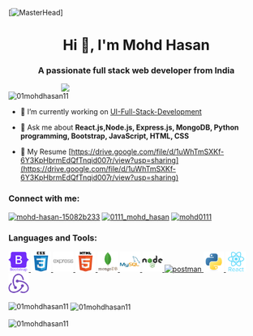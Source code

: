 [![MasterHead](https://zodha.com/assets/images/full-stack-banner.png)]
<h1 align="center">Hi 👋, I'm Mohd Hasan</h1>
<h3 align="center">A passionate full stack web developer from India</h3>
<img align="right" width="400" src="https://encrypted-tbn0.gstatic.com/images?q=tbn:ANd9GcSwWg4Ex7_XL5qwuUr8FF7t20q6-XP_vRyYMQ&s">
<p align="left"> <img src="https://komarev.com/ghpvc/?username=01mohdhasan11&label=Profile%20views&color=0e75b6&style=flat" alt="01mohdhasan11" /> </p>

- 🔭 I’m currently working on [UI-Full-Stack-Development](https://github.com/01MOHDHASAN11/UI-Full-Stack-Development)

- 💬 Ask me about **React.js,Node.js, Express.js, MongoDB, Python programming, Bootstrap, JavaScript, HTML, CSS**

- 📄 My Resume [https://drive.google.com/file/d/1uWhTmSXKf-6Y3KpHbrmEdQfTnqid007r/view?usp=sharing](https://drive.google.com/file/d/1uWhTmSXKf-6Y3KpHbrmEdQfTnqid007r/view?usp=sharing)

<h3 align="left">Connect with me:</h3>
<p align="left">
<a href="https://linkedin.com/in/mohd-hasan-15082b233" target="blank"><img align="center" src="https://raw.githubusercontent.com/rahuldkjain/github-profile-readme-generator/master/src/images/icons/Social/linked-in-alt.svg" alt="mohd-hasan-15082b233" height="30" width="40" /></a>
<a href="https://instagram.com/0111_mohd_hasan" target="blank"><img align="center" src="https://raw.githubusercontent.com/rahuldkjain/github-profile-readme-generator/master/src/images/icons/Social/instagram.svg" alt="0111_mohd_hasan" height="30" width="40" /></a>
<a href="https://www.leetcode.com/mohd0111" target="blank"><img align="center" src="https://raw.githubusercontent.com/rahuldkjain/github-profile-readme-generator/master/src/images/icons/Social/leet-code.svg" alt="mohd0111" height="30" width="40" /></a>
</p>

<h3 align="left">Languages and Tools:</h3>
<p align="left"> <a href="https://getbootstrap.com" target="_blank" rel="noreferrer"> <img src="https://raw.githubusercontent.com/devicons/devicon/master/icons/bootstrap/bootstrap-plain-wordmark.svg" alt="bootstrap" width="40" height="40"/> </a> <a href="https://www.w3schools.com/css/" target="_blank" rel="noreferrer"> <img src="https://raw.githubusercontent.com/devicons/devicon/master/icons/css3/css3-original-wordmark.svg" alt="css3" width="40" height="40"/> </a> <a href="https://expressjs.com" target="_blank" rel="noreferrer"> <img src="https://raw.githubusercontent.com/devicons/devicon/master/icons/express/express-original-wordmark.svg" alt="express" width="40" height="40"/> </a> <a href="https://www.w3.org/html/" target="_blank" rel="noreferrer"> <img src="https://raw.githubusercontent.com/devicons/devicon/master/icons/html5/html5-original-wordmark.svg" alt="html5" width="40" height="40"/> </a> <a href="https://www.mongodb.com/" target="_blank" rel="noreferrer"> <img src="https://raw.githubusercontent.com/devicons/devicon/master/icons/mongodb/mongodb-original-wordmark.svg" alt="mongodb" width="40" height="40"/> </a> <a href="https://www.mysql.com/" target="_blank" rel="noreferrer"> <img src="https://raw.githubusercontent.com/devicons/devicon/master/icons/mysql/mysql-original-wordmark.svg" alt="mysql" width="40" height="40"/> </a> <a href="https://nodejs.org" target="_blank" rel="noreferrer"> <img src="https://raw.githubusercontent.com/devicons/devicon/master/icons/nodejs/nodejs-original-wordmark.svg" alt="nodejs" width="40" height="40"/> </a> <a href="https://postman.com" target="_blank" rel="noreferrer"> <img src="https://www.vectorlogo.zone/logos/getpostman/getpostman-icon.svg" alt="postman" width="40" height="40"/> </a> <a href="https://www.python.org" target="_blank" rel="noreferrer"> <img src="https://raw.githubusercontent.com/devicons/devicon/master/icons/python/python-original.svg" alt="python" width="40" height="40"/> </a> <a href="https://reactjs.org/" target="_blank" rel="noreferrer"> <img src="https://raw.githubusercontent.com/devicons/devicon/master/icons/react/react-original-wordmark.svg" alt="react" width="40" height="40"/> </a> <a href="https://redux.js.org" target="_blank" rel="noreferrer"> <img src="https://raw.githubusercontent.com/devicons/devicon/master/icons/redux/redux-original.svg" alt="redux" width="40" height="40"/> </a> </p>

<p><img align="left" src="https://github-readme-stats.vercel.app/api/top-langs?username=01mohdhasan11&show_icons=true&locale=en&layout=compact" alt="01mohdhasan11" /></p>

<p>&nbsp;<img align="center" src="https://github-readme-stats.vercel.app/api?username=01mohdhasan11&show_icons=true&locale=en" alt="01mohdhasan11" /></p>

<p><img align="center" src="https://github-readme-streak-stats.herokuapp.com/?user=01mohdhasan11&" alt="01mohdhasan11" /></p>

